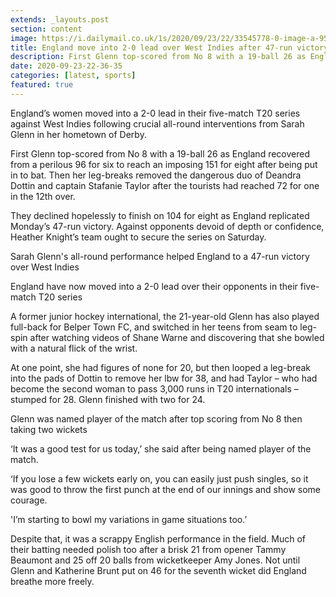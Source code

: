 ```yaml
---
extends: _layouts.post
section: content
image: https://i.dailymail.co.uk/1s/2020/09/23/22/33545778-0-image-a-95_1600896896978.jpg 
title: England move into 2-0 lead over West Indies after 47-run victory in second womens T20  
description: First Glenn top-scored from No 8 with a 19-ball 26 as England recovered from a perilous 96 for six to reach an imposing 151 for eight after being put in to bat. 
date: 2020-09-23-22-36-35 
categories: [latest, sports] 
featured: true 
--- 
```

England’s women moved into a 2-0 lead in their five-match T20 series against West Indies following crucial all-round interventions from Sarah Glenn in her hometown of Derby.

First Glenn top-scored from No 8 with a 19-ball 26 as England recovered from a perilous 96 for six to reach an imposing 151 for eight after being put in to bat. Then her leg-breaks removed the dangerous duo of Deandra Dottin and captain Stafanie Taylor after the tourists had reached 72 for one in the 12th over.

They declined hopelessly to finish on 104 for eight as England replicated Monday’s 47-run victory. Against opponents devoid of depth or confidence, Heather Knight’s team ought to secure the series on Saturday.

Sarah Glenn's all-round performance helped England to a 47-run victory over West Indies

England have now moved into a 2-0 lead over their opponents in their five-match T20 series

A former junior hockey international, the 21-year-old Glenn has also played full-back for Belper Town FC, and switched in her teens from seam to leg-spin after watching videos of Shane Warne and discovering that she bowled with a natural flick of the wrist.

At one point, she had figures of none for 20, but then looped a leg-break into the pads of Dottin to remove her lbw for 38, and had Taylor – who had become the second woman to pass 3,000 runs in T20 internationals – stumped for 28. Glenn finished with two for 24.

Glenn was named player of the match after top scoring from No 8 then taking two wickets

‘It was a good test for us today,’ she said after being named player of the match. 

‘If you lose a few wickets early on, you can easily just push singles, so it was good to throw the first punch at the end of our innings and show some courage. 

'I’m starting to bowl my variations in game situations too.’

Despite that, it was a scrappy English performance in the field. Much of their batting needed polish too after a brisk 21 from opener Tammy Beaumont and 25 off 20 balls from wicketkeeper Amy Jones. Not until Glenn and Katherine Brunt put on 46 for the seventh wicket did England breathe more freely.

